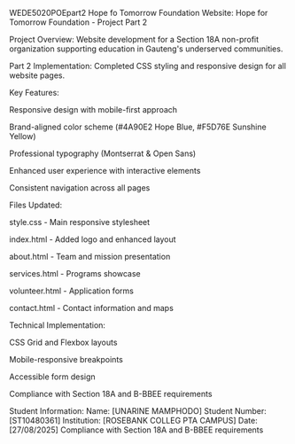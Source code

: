 WEDE5020POEpart2
Hope fo Tomorrow Foundation Website:
Hope for Tomorrow Foundation - Project Part 2

Project Overview: Website development for a Section 18A non-profit organization supporting education in Gauteng's underserved communities.

Part 2 Implementation: Completed CSS styling and responsive design for all website pages.

Key Features:

Responsive design with mobile-first approach

Brand-aligned color scheme (#4A90E2 Hope Blue, #F5D76E Sunshine Yellow)

Professional typography (Montserrat & Open Sans)

Enhanced user experience with interactive elements

Consistent navigation across all pages

Files Updated:

style.css - Main responsive stylesheet

index.html - Added logo and enhanced layout

about.html - Team and mission presentation

services.html - Programs showcase

volunteer.html - Application forms

contact.html - Contact information and maps

Technical Implementation:

CSS Grid and Flexbox layouts

Mobile-responsive breakpoints

Accessible form design

Compliance with Section 18A and B-BBEE requirements

Student Information:
Name: [UNARINE MAMPHODO]
Student Number: [ST10480361]
Institution: [ROSEBANK COLLEG PTA CAMPUS]
Date: [27/08/2025]
Compliance with Section 18A and B-BBEE requirements
